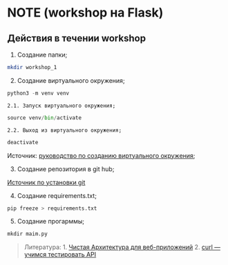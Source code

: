 # NOTE (workshop на Flask)

## Действия в течении workshop

1. Создание папки;
   
```bash
mkdir workshop_1
``` 

2. Cоздание виртуального окружения; 
```python
python3 -m venv venv
```
    2.1. Запуск виртуального окружения;
```python
source venv/bin/activate
```
    2.2. Выход из виртуального окружения;
```python
deactivate
```
Источник: [руководство по созданию виртуального окружения](https://mob25.com/visual-studio-code-virtualnoe-okruzhenie-venv/); 

3. Cоздание репозитория в git hub;

[Источник по установки git](https://htmlacademy.ru/blog/git/git-console)

4. Создание requirements.txt;
```python
pip freeze > requirements.txt
```
5. Создание прогарммы;
```python
mkdir maim.py
```


> Литература: 1. [Чистая Архитектура для веб-приложений](https://habr.com/ru/articles/493430/) 2. [curl — учимся тестировать API](https://testengineer.ru/curl-uchimsya-testirovat-api/)




